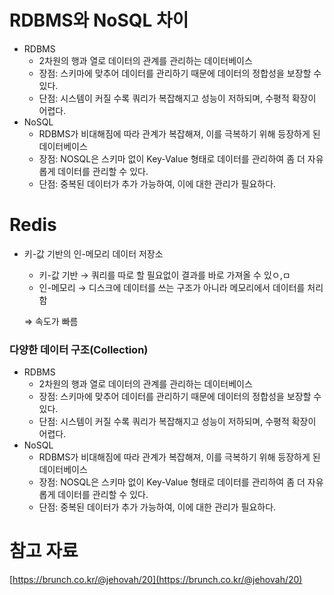 # RDBMS와 NoSQL 차이

- RDBMS
    - 2차원의 행과 열로 데이터의 관계를 관리하는 데이터베이스
    - 장점: 스키마에 맞추어 데이터를 관리하기 때문에 데이터의 정합성을 보장할 수 있다.
    - 단점: 시스템이 커질 수록 쿼리가 복잡해지고 성능이 저하되며, 수평적 확장이 어렵다.
- NoSQL
    - RDBMS가 비대해짐에 따라 관계가 복잡해져, 이를 극복하기 위해 등장하게 된 데이터베이스
    - 장점: NOSQL은 스키마 없이 Key-Value 형태로 데이터를 관리하여 좀 더 자유롭게 데이터를 관리할 수 있다.
    - 단점: 중복된 데이터가 추가 가능하여, 이에 대한 관리가 필요하다.

# Redis

- 키-값 기반의 인-메모리 데이터 저장소
    - 키-값 기반 → 쿼리를 따로 할 필요없이 결과를 바로 가져올 수 있ㅇ,ㅁ
    - 인-메모리 → 디스크에 데이터를 쓰는 구조가 아니라 메모리에서 데이터를 처리함

    ⇒ 속도가 빠름

### 다양한 데이터 구조(Collection)

- RDBMS
    - 2차원의 행과 열로 데이터의 관계를 관리하는 데이터베이스
    - 장점: 스키마에 맞추어 데이터를 관리하기 때문에 데이터의 정합성을 보장할 수 있다.
    - 단점: 시스템이 커질 수록 쿼리가 복잡해지고 성능이 저하되며, 수평적 확장이 어렵다.
- NoSQL
    - RDBMS가 비대해짐에 따라 관계가 복잡해져, 이를 극복하기 위해 등장하게 된 데이터베이스
    - 장점: NOSQL은 스키마 없이 Key-Value 형태로 데이터를 관리하여 좀 더 자유롭게 데이터를 관리할 수 있다.
    - 단점: 중복된 데이터가 추가 가능하여, 이에 대한 관리가 필요하다.

# 참고 자료

[https://brunch.co.kr/@jehovah/20](https://brunch.co.kr/@jehovah/20)